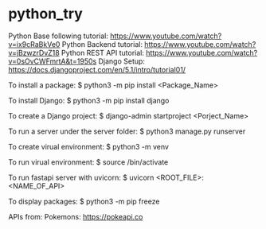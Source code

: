 # python_try

Python Base following tutorial: https://www.youtube.com/watch?v=ix9cRaBkVe0
Python Backend tutorial: https://www.youtube.com/watch?v=jBzwzrDvZ18
Python REST API tutorial: https://www.youtube.com/watch?v=0sOvCWFmrtA&t=1950s
Django Setup: https://docs.djangoproject.com/en/5.1/intro/tutorial01/


To install a package:
$ python3 -m pip install <Package_Name>

To install Django:
$ python3 -m pip install django

To create a Django project:
$ django-admin startproject <Porject_Name>

To run a server under the server folder:
$ python3 manage.py runserver

To create virual environment:
$ python3 -m venv <NAME>

To run virual environment:
$ source <PATH>/bin/activate

To run fastapi server with uvicorn:
$ uvicorn <ROOT_FILE>:<NAME_OF_API>


To display packages:
$ python3 -m pip freeze

APIs from:
Pokemons: https://pokeapi.co